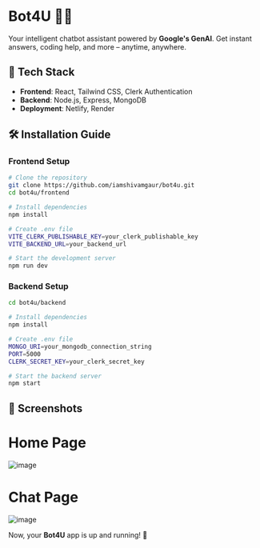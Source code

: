 # Bot4U 🤖✨

Your intelligent chatbot assistant powered by **Google's GenAI**. Get instant answers, coding help, and more – anytime, anywhere.

## 🚀 Tech Stack

- **Frontend**: React, Tailwind CSS, Clerk Authentication
- **Backend**: Node.js, Express, MongoDB
- **Deployment**: Netlify, Render

## 🛠 Installation Guide

### Frontend Setup

```sh
# Clone the repository
git clone https://github.com/iamshivamgaur/bot4u.git
cd bot4u/frontend

# Install dependencies
npm install

# Create .env file
VITE_CLERK_PUBLISHABLE_KEY=your_clerk_publishable_key
VITE_BACKEND_URL=your_backend_url

# Start the development server
npm run dev
```

### Backend Setup

```sh
cd bot4u/backend

# Install dependencies
npm install

# Create .env file
MONGO_URI=your_mongodb_connection_string
PORT=5000
CLERK_SECRET_KEY=your_clerk_secret_key

# Start the backend server
npm start
```

## 📸 Screenshots
# Home Page
![image](https://github.com/user-attachments/assets/180fee38-464b-45a9-83f9-a39cd0c8c7d3)

# Chat Page
![image](https://github.com/user-attachments/assets/c8e87fd4-54b3-44df-8c49-d7207a132b34)



Now, your **Bot4U** app is up and running! 🚀

